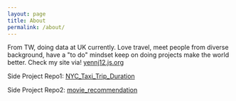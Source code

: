 ```yaml
---
layout: page
title: About
permalink: /about/
---
```


From TW, doing data at UK currently. Love travel, meet people from diverse 
background, have a "to do" mindset keep on doing projects make the world better. Check my site via! [yennj12.js.org](https://yennj12.js.org)

Side Project Repo1:
[NYC_Taxi_Trip_Duration](https://github.com/yennanliu/NYC_Taxi_Trip_Duration)

Side Project Repo2:
[movie_recommendation](https://github.com/yennanliu/movie_recommendation)


[jekyll-organization]: https://github.com/jekyll
